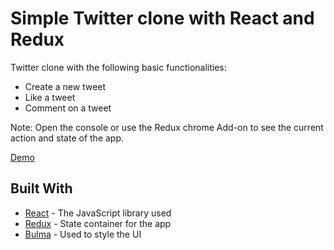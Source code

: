# Simple Twitter clone with React and Redux

Twitter clone with the following basic functionalities:
- Create a new tweet
- Like a tweet
- Comment on a tweet

Note: Open the console or use the Redux chrome Add-on to see the current action and state of the app.

[Demo](https://dinoxas-fake-twitter.netlify.com)

## Built With

* [React](https://reactjs.org/) - The JavaScript library used
* [Redux](https://redux.js.org/) - State container for the app
* [Bulma](https://bulma.io/) - Used to style the UI
